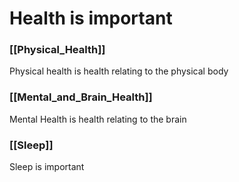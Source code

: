 # Health is important

### [[Physical_Health]] 
Physical health is health relating to the physical body

### [[Mental_and_Brain_Health]]
Mental Health is health relating to the brain

### [[Sleep]]
Sleep is important